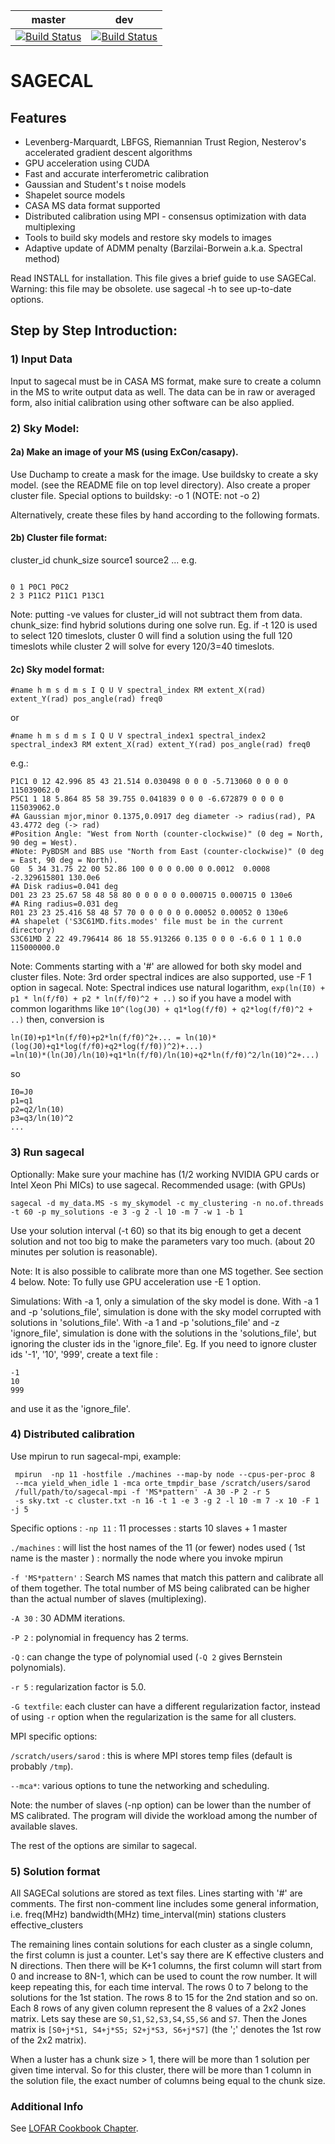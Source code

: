

| **master**  | **dev** |
| ------------- | ------------- |
| [![Build Status](https://travis-ci.org/nlesc-dirac/sagecal.svg?branch=master)](https://travis-ci.org/nlesc-dirac/sagecal)  | [![Build Status](https://travis-ci.org/nlesc-dirac/sagecal.svg?branch=dev)](https://travis-ci.org/nlesc-dirac/sagecal)  |


# SAGECAL

## Features

- Levenberg-Marquardt, LBFGS, Riemannian Trust Region, Nesterov's accelerated gradient descent algorithms
- GPU acceleration using CUDA
- Fast and accurate interferometric calibration
- Gaussian and Student's t noise models
- Shapelet source models
- CASA MS data format supported
- Distributed calibration using MPI - consensus optimization with data multiplexing
- Tools to build sky models and restore sky models to images
- Adaptive update of ADMM penalty (Barzilai-Borwein a.k.a. Spectral method)


Read INSTALL for installation. This file gives a brief guide to use SAGECal.
Warning: this file may be obsolete. use sagecal -h to see up-to-date options.


## Step by Step Introduction:

### 1) Input Data
Input to sagecal must be in CASA MS format, make sure to create a column in the MS to write output data as well. The data can be in raw or averaged form, also initial calibration using other software can be also applied.


### 2) Sky Model:
#### 2a) Make an image of your MS (using ExCon/casapy). 
Use Duchamp to create a mask for the image. Use buildsky to create a sky model. (see the README file on top level directory). Also create a proper cluster file.
Special options to buildsky: -o 1 (NOTE: not -o 2)

Alternatively, create these files by hand according to the following formats.

#### 2b) Cluster file format:
cluster_id chunk_size source1 source2 ...
e.g.
```

0 1 P0C1 P0C2
2 3 P11C2 P11C1 P13C1

```

Note: putting -ve values for cluster_id will not subtract them from data.
chunk_size: find hybrid solutions during one solve run. Eg. if -t 120 is used 
to select 120 timeslots, cluster 0 will find a solution using the full 120 timeslots while cluster 2 will solve for every 120/3=40 timeslots.

#### 2c) Sky model format:
```
#name h m s d m s I Q U V spectral_index RM extent_X(rad) extent_Y(rad) pos_angle(rad) freq0
```

or

```
#name h m s d m s I Q U V spectral_index1 spectral_index2 spectral_index3 RM extent_X(rad) extent_Y(rad) pos_angle(rad) freq0
```

e.g.:

```
P1C1 0 12 42.996 85 43 21.514 0.030498 0 0 0 -5.713060 0 0 0 0 115039062.0
P5C1 1 18 5.864 85 58 39.755 0.041839 0 0 0 -6.672879 0 0 0 0 115039062.0
#A Gaussian mjor,minor 0.1375,0.0917 deg diameter -> radius(rad), PA 43.4772 deg (-> rad)
#Position Angle: "West from North (counter-clockwise)" (0 deg = North, 90 deg = West). 
#Note: PyBDSM and BBS use "North from East (counter-clockwise)" (0 deg = East, 90 deg = North). 
G0  5 34 31.75 22 00 52.86 100 0 0 0 0.00 0 0.0012  0.0008 -2.329615801 130.0e6
#A Disk radius=0.041 deg
D01 23 23 25.67 58 48 58 80 0 0 0 0 0 0.000715 0.000715 0 130e6
#A Ring radius=0.031 deg
R01 23 23 25.416 58 48 57 70 0 0 0 0 0 0.00052 0.00052 0 130e6
#A shapelet ('S3C61MD.fits.modes' file must be in the current directory)
S3C61MD 2 22 49.796414 86 18 55.913266 0.135 0 0 0 -6.6 0 1 1 0.0 115000000.0
```


Note: Comments starting with a '#' are allowed for both sky model and cluster files.
Note: 3rd order spectral indices are also supported, use -F 1 option in sagecal.
Note: Spectral indices use natural logarithm, ```exp(ln(I0) + p1 * ln(f/f0) + p2 * ln(f/f0)^2 + ..)``` so if you have a model with common logarithms like ```10^(log(J0) + q1*log(f/f0) + q2*log(f/f0)^2 + ..)``` then, conversion is

```
ln(I0)+p1*ln(f/f0)+p2*ln(f/f0)^2+... = ln(10)*(log(J0)+q1*log(f/f0)+q2*log(f/f0))^2)+...)
=ln(10)*(ln(J0)/ln(10)+q1*ln(f/f0)/ln(10)+q2*ln(f/f0)^2/ln(10)^2+...)
```
so
```
I0=J0
p1=q1
p2=q2/ln(10)
p3=q3/ln(10)^2
...
```

### 3) Run sagecal
Optionally: Make sure your machine has (1/2 working NVIDIA GPU cards or Intel Xeon Phi MICs) to use sagecal.
Recommended usage: (with GPUs)

```
sagecal -d my_data.MS -s my_skymodel -c my_clustering -n no.of.threads -t 60 -p my_solutions -e 3 -g 2 -l 10 -m 7 -w 1 -b 1
```

Use your solution interval (-t 60) so that its big enough to get a decent solution and not too big to make the parameters vary too much. (about 20 minutes per solution is reasonable).

Note: It is also possible to calibrate more than one MS together. See section 4 below.
Note: To fully use GPU acceleration use -E 1 option.

Simulations:
With -a 1, only a simulation of the sky model is done.
With -a 1 and -p 'solutions_file', simulation is done with the sky model corrupted with solutions in 'solutions_file'.
With -a 1 and -p 'solutions_file' and -z 'ignore_file', simulation is done with the solutions in the 'solutions_file', but ignoring the cluster ids in the 'ignore_file'.
Eg. If you need to ignore cluster ids '-1', '10', '999', create a text file :

```
-1
10
999
```

and use it as the 'ignore_file'.


### 4) Distributed calibration

Use mpirun to run sagecal-mpi, example:
```
 mpirun  -np 11 -hostfile ./machines --map-by node --cpus-per-proc 8 
 --mca yield_when_idle 1 -mca orte_tmpdir_base /scratch/users/sarod 
 /full/path/to/sagecal-mpi -f 'MS*pattern' -A 30 -P 2 -r 5 
 -s sky.txt -c cluster.txt -n 16 -t 1 -e 3 -g 2 -l 10 -m 7 -x 10 -F 1 -j 5
```

Specific options : 
```-np 11``` : 11 processes : starts 10 slaves + 1 master

```./machines``` : will list the host names of the 11 (or fewer) nodes used ( 1st name is the master ) : normally the node where you invoke mpirun

```-f 'MS*pattern'``` : Search MS names that match this pattern and calibrate all of them together. The total number of MS being calibrated can be higher than the actual number of slaves (multiplexing).

```-A 30``` : 30 ADMM iterations.

```-P 2``` : polynomial in frequency has 2 terms.

```-Q``` : can change the type of polynomial used (```-Q 2``` gives Bernstein polynomials).

```-r 5``` : regularization factor is 5.0.

```-G textfile```: each cluster can have a different regularization factor, instead of using ```-r``` option when the regularization is the same for all clusters.

MPI specific options:

```/scratch/users/sarod``` : this is where MPI stores temp files (default is probably ```/tmp```).

```--mca*```: various options to tune the networking and scheduling.

Note: the number of slaves (-np option) can be lower than the number of MS calibrated. The program will divide the workload among the number of available slaves.


The rest of the options are similar to sagecal.


### 5) Solution format
All SAGECal solutions are stored as text files. Lines starting with '#' are comments.
The first non-comment line includes some general information, i.e.
freq(MHz) bandwidth(MHz) time_interval(min) stations clusters effective_clusters

The remaining lines contain solutions for each cluster as a single column, the first column is just a counter. 
Let's say there are K effective clusters and N directions. Then there will be K+1 columns, the first column will start from 0 and increase to 8N-1, 
which can be used to count the row number. It will keep repeating this, for each time interval.
The rows 0 to 7 belong to the solutions for the 1st station. The rows 8 to 15 for the 2nd station and so on. 
Each 8 rows of any given column represent the 8 values of a 2x2 Jones matrix. Lets say these are ```S0,S1,S2,S3,S4,S5,S6``` and ```S7```. Then the Jones matrix is ```[S0+j*S1, S4+j*S5; S2+j*S3, S6+j*S7]``` (the ';' denotes the 1st row of the 2x2 matrix).

When a luster has a chunk size > 1, there will be more than 1 solution per given time interval. 
So for this cluster, there will be more than 1 column in the solution file, the exact number of columns being equal to the chunk size.



### Additional Info
See [LOFAR Cookbook Chapter](https://support.astron.nl/LOFARImagingCookbook/sagecal.html).
